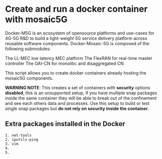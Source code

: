 # Create and run a docker container with mosaic5G

Docker-M5G is an ecosystem of opensource platforms and use-cases for 4G-5G R&D to build a light-weight 5G service delivery platform across reusable software components.
Docker-Mosaic-5G is composed of the following submodules:

The LL-MEC low latency MEC platform
The FlexRAN for real-time master controller
The OAI-CN  for monolitic and disaggregated CN

This script allows you to create docker containers already hosting the mosaic5G components.

**WARNING NOTE**: This creates a set of containers with **security** options **disabled**, this is an unsupported setup, if you have multiple snap packages inside the same container they will be able to break out of the confinement and see each others data and processes. Use this setup to build or test single snap packages but **do not rely on security inside the container**.


## Extra packages installed in the Docker 

```
1. net-tools
2. iputils-ping
3. vim
4. 
5. 
```
